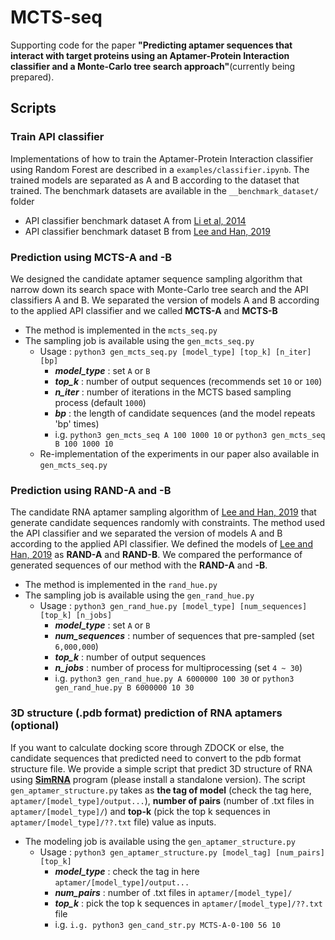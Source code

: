 # **MCTS-seq**
Supporting code for the paper **"Predicting aptamer sequences that interact with target proteins using an Aptamer-Protein Interaction classifier and a Monte-Carlo tree search approach"**(currently being prepared).

## Scripts
### Train API classifier
Implementations of how to train the Aptamer-Protein Interaction classifier using Random Forest are described in a `examples/classifier.ipynb`. The trained models are separated as A and B according to the dataset that trained. The benchmark datasets are available in the `__benchmark_dataset/` folder
- API classifier benchmark dataset A from [Li et al, 2014](https://journals.plos.org/plosone/article?id=10.1371/journal.pone.0086729)
- API classifier benchmark dataset B from [Lee and Han, 2019](https://ieeexplore.ieee.org/document/8890705)

### Prediction using **MCTS-A** and **-B**
We designed the candidate aptamer sequence sampling algorithm that narrow down its search space with Monte-Carlo tree search and the API classifiers A and B. We separated the version of models A and B according to the applied API classifier and we called **MCTS-A** and **MCTS-B**

- The method is implemented in the `mcts_seq.py` 
- The sampling job is available using the `gen_mcts_seq.py`
    - Usage : `python3 gen_mcts_seq.py [model_type] [top_k] [n_iter] [bp]`
        - ***model_type*** : set `A` or `B`  
        - ***top_k*** : number of output sequences (recommends set `10` or `100`)
        - ***n_iter*** : number of iterations in the MCTS based sampling process (default `1000`)
        - ***bp*** : the length of candidate sequences (and the model repeats 'bp' times)
        - i.g. `python3 gen_mcts_seq A 100 1000 10` or `python3 gen_mcts_seq B 100 1000 10`
    - Re-implementation of the experiments in our paper also available in `gen_mcts_seq.py`

### Prediction using **RAND-A** and **-B**
The candidate RNA aptamer sampling algorithm of [Lee and Han, 2019](https://ieeexplore.ieee.org/document/8890705) that generate candidate sequences randomly with constraints. The method used the API classifier and we separated the version of models A and B according to the applied API classifier. We defined the models of [Lee and Han, 2019](https://ieeexplore.ieee.org/document/8890705) as **RAND-A** and **RAND-B**. We compared the performance of generated sequences of our method with the **RAND-A** and **-B**.

- The method is implemented in the `rand_hue.py` 
- The sampling job is available using the `gen_rand_hue.py`
    - Usage : `python3 gen_rand_hue.py [model_type] [num_sequences] [top_k] [n_jobs]`
        - ***model_type*** : set `A` or `B` 
        - ***num_sequences*** : number of sequences that pre-sampled (set `6,000,000`) 
        - ***top_k*** : number of output sequences
        - ***n_jobs*** : number of process for multiprocessing (set `4 ~ 30`)
        - i.g. `python3 gen_rand_hue.py A 6000000 100 30` or `python3 gen_rand_hue.py B 6000000 10 30`
        
        
### 3D structure (.pdb format) prediction of RNA aptamers (optional)
If you want to calculate docking score through ZDOCK or else, the candidate sequences that predicted need to convert to the pdb format structure file. We provide a simple script that predict 3D structure of RNA using **[SimRNA](https://genesilico.pl/SimRNAweb)** program (please install a standalone version). The script `gen_aptamer_structure.py` takes as **the tag of model** (check the tag here, `aptamer/[model_type]/output...`), **number of pairs** (number of .txt files in `aptamer/[model_type]/`) and **top-k** (pick the top k sequences in `aptamer/[model_type]/??.txt` file) value as inputs. 

- The modeling job is available using the `gen_aptamer_structure.py`
    - Usage : `python3 gen_aptamer_structure.py [model_tag] [num_pairs] [top_k] `
        - ***model_type*** : check the tag in here `aptamer/[model_type]/output...`
        - ***num_pairs*** : number of .txt files in `aptamer/[model_type]/`
        - ***top_k*** : pick the top k sequences in `aptamer/[model_type]/??.txt` file
        - i.g. `i.g. python3 gen_cand_str.py MCTS-A-0-100 56 10`
        
        
        